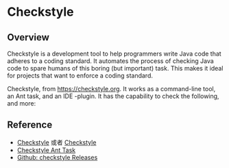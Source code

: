 # Checkstyle

## Overview

Checkstyle is a development tool to help programmers write Java code that adheres to a coding standard. It automates the process of checking Java code to spare humans of this boring (but important) task. This makes it ideal for projects that want to enforce a coding standard.

Checkstyle, from https://checkstyle.org. It works as a command-line tool, an Ant task, and an IDE -plugin. It has the capability to check the following, and more:

## Reference

- [Checkstyle](https://checkstyle.sourceforge.io) 或者 [Checkstyle](https://checkstyle.org)
- [Checkstyle Ant Task](https://checkstyle.sourceforge.io/anttask.html)
- [Github: checkstyle Releases](https://github.com/checkstyle/checkstyle/releases/)
